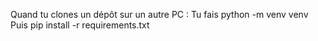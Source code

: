 Quand tu clones un dépôt sur un autre PC :
Tu fais python -m venv venv
Puis pip install -r requirements.txt
